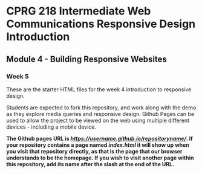 # CPRG 218 Intermediate Web Communications Responsive Design Introduction
## Module 4 - Building Responsive Websites
### Week 5
These are the starter HTML files for the week 4 introduction to responsive design.

Students are expected to fork this repository, and work along with the demo as they explore media queries and responsive design. Github Pages can be used to allow the project to be viewed on the web using multiple different devices - including a mobile device.

**The Github pages URL is _https://username.github.io/repositoryname/_. If your repository contains a page named _index.html_ it will show up when you visit that repository directly, as that is the page that our browser understands to be the homepage. If you wish to visit another page within this repository, add its name after the slash at the end of the URL.**